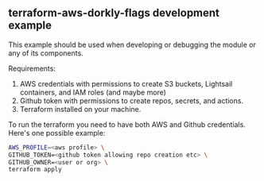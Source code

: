 ## terraform-aws-dorkly-flags development example
This example should be used when developing or debugging the module or any of its components.

Requirements:
1. AWS credentials with permissions to create S3 buckets, Lightsail containers, and IAM roles (and maybe more)
2. Github token with permissions to create repos, secrets, and actions.
3. Terraform installed on your machine.

To run the terraform you need to have both AWS and Github credentials. Here's one possible example:
```bash
AWS_PROFILE=<aws profile> \
GITHUB_TOKEN=<github token allowing repo creation etc> \
GITHUB_OWNER=<user or org> \
terraform apply
```